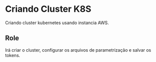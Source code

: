 Criando Cluster K8S
=========

Criando cluster kubernetes usando instancia AWS.

Role
------------

Irá criar o cluster, configurar os arquivos de parametrização e salvar os tokens.